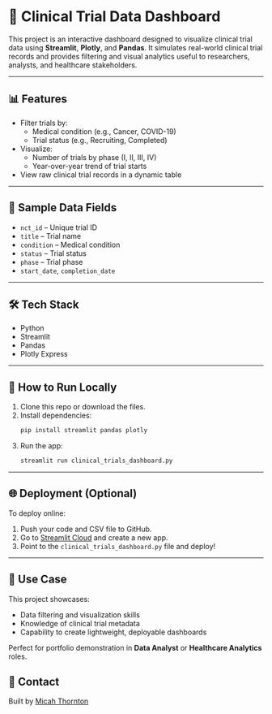 # 🧪 Clinical Trial Data Dashboard

This project is an interactive dashboard designed to visualize clinical trial data using **Streamlit**, **Plotly**, and **Pandas**. It simulates real-world clinical trial records and provides filtering and visual analytics useful to researchers, analysts, and healthcare stakeholders.

---

## 📊 Features

- Filter trials by:
  - Medical condition (e.g., Cancer, COVID-19)
  - Trial status (e.g., Recruiting, Completed)
- Visualize:
  - Number of trials by phase (I, II, III, IV)
  - Year-over-year trend of trial starts
- View raw clinical trial records in a dynamic table

---

## 🧂 Sample Data Fields

- `nct_id` – Unique trial ID
- `title` – Trial name
- `condition` – Medical condition
- `status` – Trial status
- `phase` – Trial phase
- `start_date`, `completion_date`

---

## 🛠️ Tech Stack

- Python
- Streamlit
- Pandas
- Plotly Express

---

## 🚀 How to Run Locally

1. Clone this repo or download the files.
2. Install dependencies:
    ```bash
    pip install streamlit pandas plotly
    ```
3. Run the app:
    ```bash
    streamlit run clinical_trials_dashboard.py
    ```

---

## 🌐 Deployment (Optional)

To deploy online:
1. Push your code and CSV file to GitHub.
2. Go to [Streamlit Cloud](https://streamlit.io/cloud) and create a new app.
3. Point to the `clinical_trials_dashboard.py` file and deploy!

---

## 📌 Use Case

This project showcases:
- Data filtering and visualization skills
- Knowledge of clinical trial metadata
- Capability to create lightweight, deployable dashboards

Perfect for portfolio demonstration in **Data Analyst** or **Healthcare Analytics** roles.

## 📧 Contact

Built by [Micah Thornton](https://www.linkedin.com/in/micah-thornton-791a54226?lipi=urn%3Ali%3Apage%3Ad_flagship3_profile_view_base_contact_details%3BNBqnyarCSh2ahMBH7yIsZQ%3D%3D)

